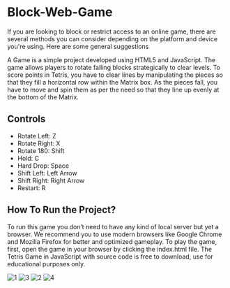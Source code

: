 # Block-Web-Game
If you are looking to block or restrict access to an online game, there are several methods you can consider depending on the platform and device you're using. Here are some general suggestions

A Game is a simple project developed using HTML5 and JavaScript. The game allows players to rotate falling blocks strategically to clear levels. To score points in Tetris, you have to clear lines by manipulating the pieces so that they fill a horizontal row within the Matrix box. As the pieces fall, you have to move and spin them as per the need so that they line up evenly at the bottom of the Matrix.


## Controls

- Rotate Left: Z
- Rotate Right: X
- Rotate 180: Shift
- Hold: C
- Hard Drop: Space
- Shift Left: Left Arrow
- Shift Right: Right Arrow
- Restart: R

## How To Run the Project?
To run this game you don’t need to have any kind of local server but yet a browser. We recommend you to use modern browsers like Google Chrome and Mozilla Firefox for better and optimized gameplay. To play the game, first, open the game in your browser by clicking the index.html file. The Tetris Game in JavaScript with source code is free to download, use for educational purposes only.

![1](https://github.com/Atharv-101/Block-Web-Game/assets/69358946/f4d37f49-c0d9-40fe-8bc9-1bde639f7561)
![3](https://github.com/Atharv-101/Block-Web-Game/assets/69358946/81d802ce-0cca-43e9-8b2b-c12418618f1a)
![2](https://github.com/Atharv-101/Block-Web-Game/assets/69358946/66f4d60d-2440-4e79-acf9-da521e2c392e)
![4](https://github.com/Atharv-101/Block-Web-Game/assets/69358946/615040d9-c0b7-4e50-aba4-e4d99f3d7977)

